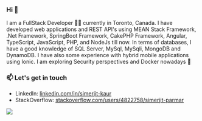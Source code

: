 ### Hi 👋 

I am a FullStack Developer :woman_technologist: currently in Toronto, Canada. I have developed web applications and REST API's using MEAN Stack Framework, .Net Framework, SpringBoot Framework, CakePHP Framework, Angular, TypeScript, JavaScript, PHP, and NodeJs till now. In terms of databases, I have a good knowledge of SQL Server, MySql, MySqli, MongoDB and DynamoDB. I have also some experience with hybrid mobile applications using Ionic. I am exploring Security perspectives and Docker nowadays :star_struck:

###  📫 Let's get in touch 
 - LinkedIn: [linkedin.com/in/simerjit-kaur](https://www.linkedin.com/in/simerjit-kaur)
 - StackOverflow: [stackoverflow.com/users/4822758/simerjit-parmar](https://stackoverflow.com/users/4822758/simerjit-parmar)


![](https://i.imgur.com/OTKgDSt.gif)

<!--
**Simerjit-developer/Simerjit-developer** is a ✨ _special_ ✨ repository because its `README.md` (this file) appears on your GitHub profile.

Here are some ideas to get you started:

- 🔭 I’m currently working on ...
- 🌱 I’m currently learning ...
- 👯 I’m looking to collaborate on ...
- 🤔 I’m looking for help with ...
- 💬 Ask me about ...
- 📫 How to reach me: ...
- 😄 Pronouns: ...
- ⚡ Fun fact: ...
-->
